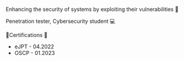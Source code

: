 Enhancing the security of systems by exploiting their vulnerabilities 🚩

Penetration tester, Cybersecurity student 💻

🔖Certifications 🔖
- eJPT - 04.2022
- OSCP - 01.2023

<!---
em1c/em1c is a ✨ special ✨ repository because its `README.md` (this file) appears on your GitHub profile.
You can click the Preview link to take a look at your changes.
--->
